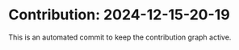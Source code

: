 # Contribution: 2024-12-15-20-19
This is an automated commit to keep the contribution graph active.
